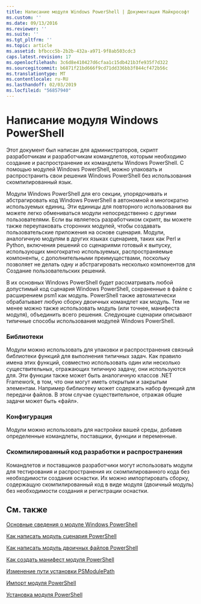 ```yaml
---
title: Написание модуля Windows PowerShell | Документация Майкрософт
ms.custom: ''
ms.date: 09/13/2016
ms.reviewer: ''
ms.suite: ''
ms.tgt_pltfrm: ''
ms.topic: article
ms.assetid: bfbccc5b-2b2b-432a-a971-9f8ab503cdc3
caps.latest.revision: 17
ms.openlocfilehash: 3c6d8e410427d6cfaa1c15db421b3fe935f7d322
ms.sourcegitcommit: b6871f21bd666f9cd71dd336bb3f844cf472b56c
ms.translationtype: MT
ms.contentlocale: ru-RU
ms.lasthandoff: 02/03/2019
ms.locfileid: "56857940"
---
```

# <a name="writing-a-windows-powershell-module"></a>Написание модуля Windows PowerShell

Этот документ был написан для администраторов, скрипт разработчикам и разработчикам командлетов, которым необходимо создание и распространение их командлеты Windows PowerShell. С помощью модулей Windows PowerShell, можно упаковать и распространить свои решения Windows PowerShell без использования скомпилированный язык.

Модули Windows PowerShell для его секции, упорядочивать и абстрагировать код Windows PowerShell в автономной и многократно используемых единиц. Эти единицы для повторного использования вы можете легко обмениваться модули непосредственно с другими пользователями. Если вы являетесь разработчиком скрипт, вы можете также переупаковать сторонних модулей, чтобы создавать пользовательские приложения на основе сценария. Модули, аналогичную модулям в других языках сценариев, таких как Perl и Python, включения решений со сценариями готовый к выпуску, использующих многократно используемых, распространяемые компоненты, с дополнительными преимуществами, поскольку позволяет не делать одну и абстрагировать несколько компонентов для Создание пользовательских решений.

В их основных Windows PowerShell будет рассматривать любой допустимый код сценария Windows PowerShell, сохраненные в файле с расширением psm1 как модуль. PowerShell также автоматически обрабатывает любую сборку двоичных командлет как модуль. Тем не менее можно также использовать модуль (или точнее, манифеста модуля), объединить всего решения. Следующие сценарии описывают типичные способы использования модулей Windows PowerShell.

### <a name="libraries"></a>Библиотеки

Модули можно использовать для упаковки и распространения связный библиотеки функций для выполнения типичных задач. Как правило имена этих функций, совместно использовать один или несколько существительных, отражающих типичную задачу, они используются для. Эти функции также может быть аналогичную классов .NET Framework, в том, что они могут иметь открытым и закрытым элементам. Например библиотеку может содержать набор функций для передачи файлов. В этом случае существительное, отражая общие задачи может быть «файл».

### <a name="configuration"></a>Конфигурация

Модули можно использовать для настройки вашей среды, добавив определенные командлеты, поставщики, функции и переменные.

### <a name="compiled-code-development-and-distribution"></a>Скомпилированный код разработки и распространения

Командлетов и поставщиков разработчики могут использовать модули для тестирования и распространения их скомпилированного кода без необходимости создания оснастки. Их можно импортировать сборку, содержащую скомпилированный код в виде модуля (двоичный модуль) без необходимости создания и регистрации оснастки.

## <a name="see-also"></a>См. также

[Основные сведения о модуле Windows PowerShell](./understanding-a-windows-powershell-module.md)

[Как написать модуль сценария PowerShell](./how-to-write-a-powershell-script-module.md)

[Как написать модуль двоичных файлов PowerShell](./how-to-write-a-powershell-binary-module.md)

[Как создать манифест модуля PowerShell](http://msdn.microsoft.com/en-us/abe4c24b-e64e-4a61-81d5-18c4fceba0b6)

[Изменение пути установки PSModulePath](./modifying-the-psmodulepath-installation-path.md)

[Импорт модуля PowerShell](./importing-a-powershell-module.md)

[Установка модуля PowerShell](./installing-a-powershell-module.md)
